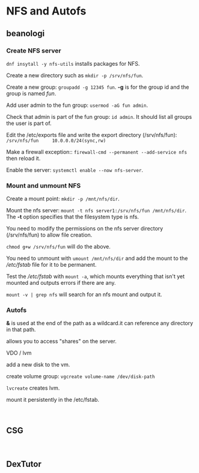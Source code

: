 # NFS and Autofs

## beanologi

### Create NFS server

`dnf insytall -y nfs-utils` installs packages for NFS.

Create a new directory such as `mkdir -p /srv/nfs/fun`.

Create a new group: `groupadd -g 12345 fun`. **-g** is for the group id and the group is named *fun*.

Add user admin to the fun group: `usermod -aG fun admin`.

Check that admin is part of the fun group: `id admin`. It should list all groups the user is part of. 

Edit the /etc/exports file and write the export directory (/srv/nfs/fun):
`/srv/nfs/fun     10.0.0.0/24(sync,rw)`

Make a firewall exception:: `firewall-cmd --permanent --add-service nfs` then reload it. 

Enable the server: `systemctl enable --now nfs-server`.

### Mount and unmount NFS

Create a mount point: `mkdir -p /mnt/nfs/dir`.

Mount the nfs server: `mount -t nfs server1:/srv/nfs/fun /mnt/nfs/dir`. The **-t** option specifies that the filesystem type is nfs. 

You need to modify the permissions on the nfs server directory (/srv/nfs/fun) to allow file creation. 

`chmod g+w /srv/nfs/fun` will do the above. 

You need to unmount with `umount /mnt/nfs/dir` and add the mount to the */etc/fstab* file for it to be permanent. 

Test the */etc/fstab* with `mount -a`, which mounts everything that isn't yet mounted and outputs errors if there are any. 

`mount -v | grep nfs` will search for an nfs mount and output it.

### Autofs

**&** is used at the end of the path as a wildcard.it can reference any directory in that path.

allows you to access "shares" on the server. 













VDO / lvm 

add a new disk to the vm. 

create volume group: `vgcreate volume-name /dev/disk-path`

`lvcreate` creates lvm.  

mount it persistently in the /etc/fstab. 








<br>

## CSG 



<br>

## DexTutor



